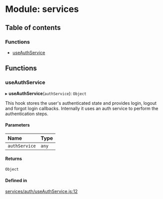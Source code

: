 # Module: services

## Table of contents

### Functions

- [useAuthService](services.md#useauthservice)

## Functions

### useAuthService

▸ **useAuthService**(`authService`): `Object`

This hook stores the user's authenticated state and provides
login, logout and forgot login callbacks. Internally it uses
an auth service to perform the authentication steps.

#### Parameters

| Name          | Type  |
| :------------ | :---- |
| `authService` | `any` |

#### Returns

`Object`

#### Defined in

[services/auth/useAuthService.js:12](https://github.com/Apartment-Snapshot/snapshot-ui/blob/e9f4cdd/app/src/services/auth/useAuthService.js#L12)
